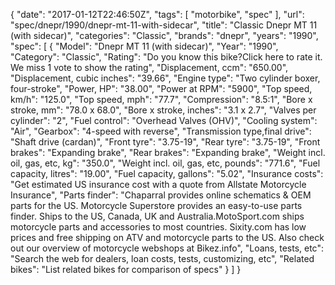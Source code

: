{
    "date": "2017-01-12T22:46:50Z",
    "tags": [
        "motorbike",
        "spec"
    ],
    "url": "spec\/dnepr\/1990\/dnepr-mt-11-with-sidecar",
    "title": "Classic Dnepr MT 11 (with sidecar)",
    "categories": "Classic",
    "brands": "dnepr",
    "years": "1990",
    "spec": [
        {
            "Model": "Dnepr MT 11 (with sidecar)",
            "Year": "1990",
            "Category": "Classic",
            "Rating": "Do you know this bike?Click here to rate it. We miss 1 vote to show the rating",
            "Displacement, ccm": "650.00",
            "Displacement, cubic inches": "39.66",
            "Engine type": "Two cylinder boxer, four-stroke",
            "Power, HP": "38.00",
            "Power at RPM": "5900",
            "Top speed, km\/h": "125.0",
            "Top speed, mph": "77.7",
            "Compression": "8.5:1",
            "Bore x stroke, mm": "78.0 x 68.0",
            "Bore x stroke, inches": "3.1 x 2.7",
            "Valves per cylinder": "2",
            "Fuel control": "Overhead Valves (OHV)",
            "Cooling system": "Air",
            "Gearbox": "4-speed with reverse",
            "Transmission type,final drive": "Shaft drive (cardan)",
            "Front tyre": "3.75-19",
            "Rear tyre": "3.75-19",
            "Front brakes": "Expanding brake",
            "Rear brakes": "Expanding brake",
            "Weight incl. oil, gas, etc, kg": "350.0",
            "Weight incl. oil, gas, etc, pounds": "771.6",
            "Fuel capacity, litres": "19.00",
            "Fuel capacity, gallons": "5.02",
            "Insurance costs": "Get estimated US insurance cost with a quote from Allstate Motorcycle Insurance",
            "Parts finder": "Chaparral provides online schematics & OEM parts for the US.   Motorcycle Superstore provides an easy-to-use parts finder. Ships to the US, Canada, UK and Australia.MotoSport.com ships motorcycle parts and accessories to most countries.    Sixity.com has low prices and free shipping on ATV and motorcycle parts to the US. Also check out our overview of motorcycle webshops at Bikez.info",
            "Loans, tests, etc": "Search the web for dealers, loan costs, tests, customizing, etc",
            "Related bikes": "List related bikes for comparison of specs"
        }
    ]
}